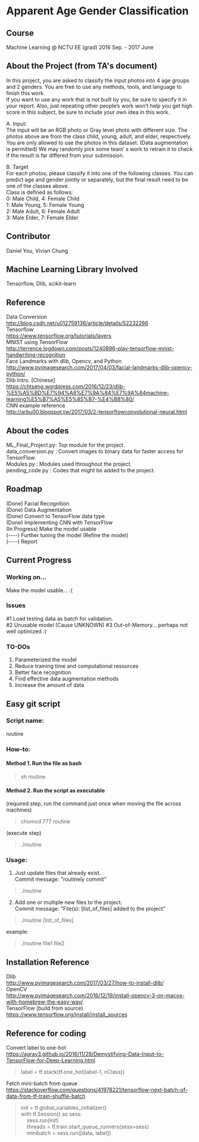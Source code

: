 # Apparent Age Gender Classification

## Course
Machine Learning @ NCTU EE (grad) 2016 Sep. - 2017 June

## About the Project (from TA's document)
In this project, you are asked to classify the input photos into
4 age groups and 2 genders. You are free to use any methods, tools, 
and language to finish this work.  
If you want to use any work that is not built by you, be sure to 
specify it in your report. Also, just repeating other people’s work 
won’t help you get high score in this subject, be sure to include 
your own idea in this work.  
  
A. Input:  
The input will be an RGB photo or Gray level photo with different 
size. The photos above are from the class child, young, adult, and 
elder, respectively.  
You are only allowed to use the photos in this dataset. (Data 
augmentation is permitted) We may randomly pick some team’ s work to 
retrain it to check if the result is far differed from your submission.  

B. Target  
For each photos, please classify it into one of the following classes. 
You can predict age and gender jointly or separately, but the final 
result need to be one of the classes above.  
Class is defined as follows:  
0: Male Child, 4: Female Child  
1: Male Young, 5: Female Young  
2: Male Adult, 6: Female Adult  
3: Male Elder, 7: Female Elder  

## Contributor
Daniel You, Vivian Chung

## Machine Learning Library Involved
Tensorflow, Dlib, scikit-learn

## Reference
Data Conversion  
http://blog.csdn.net/u012759136/article/details/52232266  
Tensorflow  
https://www.tensorflow.org/tutorials/layers  
MNIST using TensorFlow  
http://terrence.logdown.com/posts/1240896-play-tensorflow-mnist-handwriting-recognition  
Face Landmarks with dlib, Opencv, and Python  
http://www.pyimagesearch.com/2017/04/03/facial-landmarks-dlib-opencv-python/  
Dlib Intro. [Chinese]  
https://chtseng.wordpress.com/2016/12/23/dlib-%E5%A5%BD%E7%94%A8%E7%9A%84%E7%9A%84machine-learning%E5%B7%A5%E5%85%B7-%E4%B8%80/  
CNN example reference  
http://arbu00.blogspot.tw/2017/03/2-tensorflowconvolutional-neural.html  

## About the codes
ML_Final_Project.py: Top module for the project.  
data_conversion.py : Convert images to binary data for faster access for TensorFlow.  
Modules.py         : Modules used throughout the project.  
pending_code.py    : Codes that might be added to the project.  

## Roadmap
(Done) Facial Recognition  
(Done) Data Augmentation  
(Done) Convert to TensorFlow data type  
(Done) Implementing CNN with TensorFlow  
(In Progress) Make the model usable  
(----) Further tuning the model (Refine the model)  
(----) Report  

## Current Progress
### Working on...
Make the model usable... :(  

### Issues
\#1 Load testing data as batch for validation.  
\#2 Unusable model (Cause UNKNOWN)
\#3 Out-of-Memory... perhaps not well optimized :(

### TO-DOs
1. Parameterized the model  
2. Reduce training time and computational resources  
3. Better face recognition  
4. Find effective data augmentation methods  
5. Increase the amount of data  

## Easy git script  
### Script name: 
routine  
### How-to:  
#### Method 1. Run the file as bash  
> sh routine  

#### Method 2. Run the script as executable  
(required step, run the command just once when moving the file across machines)  
> chomod 777 routine  

(execute step)  
> ./routine  

### Usage:  
1. Just update files that already exist.  
Commit message: "routinely commit"
> ./routine  

2. Add one or multiple new files to the project.  
Commit message: "File(s): [list\_of\_files] added to the project"  
> ./routine [list\_of\_files]  

example:  
> ./routine file1 file2 

## Installation Reference
Dlib  
http://www.pyimagesearch.com/2017/03/27/how-to-install-dlib/  
OpenCV  
http://www.pyimagesearch.com/2016/12/19/install-opencv-3-on-macos-with-homebrew-the-easy-way/  
TensorFlow (build from source)  
https://www.tensorflow.org/install/install_sources  

## Reference for coding
Convert label to one-hot  
https://agray3.github.io/2016/11/29/Demystifying-Data-Input-to-TensorFlow-for-Deep-Learning.html  
> label = tf.stack(tf.one_hot(label-1, nClass))  

Fetch mini-batch from queue  
https://stackoverflow.com/questions/41978221/tensorflow-next-batch-of-data-from-tf-train-shuffle-batch  
> init = tf.global_variables_initializer()  
> with tf.Session() as sess:  
>&nbsp;&nbsp;&nbsp;&nbsp;sess.run(init)  
>&nbsp;&nbsp;&nbsp;&nbsp;threads = tf.train.start_queue_runners(sess=sess)  
>&nbsp;&nbsp;&nbsp;&nbsp;minibatch = sess.run([data, label])  
